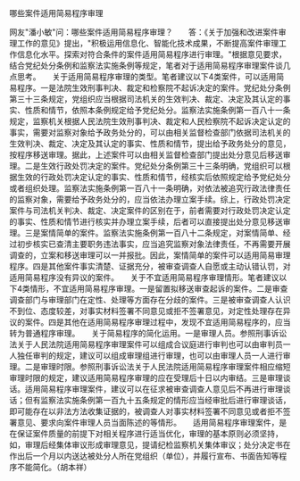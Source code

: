 哪些案件适用简易程序审理

网友"潘小敏"问：哪些案件适用简易程序审理？　　答：《关于加强和改进案件审理工作的意见》提出，"积极运用信息化、智能化技术成果，不断提高案件审理工作信息化水平。探索对符合条件的案件适用简易程序进行审理。"根据意见要求，结合党纪处分条例和监察法实施条例等规定，笔者对于适用简易程序审理案件谈几点思考。　　关于适用简易程序审理的类型。笔者建议以下4类案件，可以适用简易程序。一是法院生效刑事判决、裁定和检察院不起诉决定的案件。党纪处分条例第三十三条规定，党组织应当根据司法机关的生效判决、裁定、决定及其认定的事实、性质和情节，依照本条例规定给予党纪处分。监察法实施条例第一百八十一条规定，监察机关根据人民法院生效刑事判决、裁定和人民检察院不起诉决定认定的事实，需要对监察对象给予政务处分的，可以由相关监督检查部门依据司法机关的生效判决、裁定、决定及其认定的事实、性质和情节，提出给予政务处分的意见，按程序移送审理。据此，上述案件可以由相关监督检查部门提出处分意见后移送审理。二是生效行政处罚决定的案件。党纪处分条例第三十三条明确，党组织可以根据生效的行政处罚决定认定的事实、性质和情节，经核实后依照规定给予党纪处分或者组织处理。监察法实施条例第一百八十一条明确，对依法被追究行政法律责任的监察对象，需要给予政务处分的，应当依法办理立案手续。综上，行政处罚决定案件与司法机关判决、裁定、决定案件的区别在于，前者需要对行政处罚决定认定的事实、性质和情节进行核实并办理立案手续，后者可以直接提出处分意见移送审理。三是案情简单的案件。监察法实施条例第一百八十二条规定，对案情简单、经过初步核实已查清主要职务违法事实，应当追究监察对象法律责任，不再需要开展调查的，立案和移送审理可以一并报批。因此，案情简单的案件可以适用简易审理程序。四是其他案件事实清楚、证据充分，被审查调查人自愿或主动认错认罚，对适用简易程序没有异议的案件。　　关于不宜适用简易程序审理情形。笔者建议以下4类情形，不宜适用简易程序审理。一是留置拟移送审查起诉的案件。二是审查调查部门与审理部门在定性、处理等方面存在分歧的案件。三是被审查调查人认识不到位、态度较差，对事实材料签署不同意见或拒不签署意见，对定性处理存在异议的案件。四是其他在适用简易程序审理过程中，发现不宜适用简易程序的，应当转为普通程序审理。　　关于简易程序的简化运用。一是审理人员。参照刑事诉讼法关于人民法院适用简易程序审理案件可以组成合议庭进行审判也可以由审判员一人独任审判的规定，建议可以组成审理组进行审理，也可以由审理人员一人进行审理。二是审理时限。参照刑事诉讼法关于人民法院适用简易程序审理案件相应缩短审理时限的规定，建议适用简易程序审理的应在受理后十日以内审结。三是审理谈话。适用简易程序审理案件，建议可以在征求被审查调查人意见后不再进行审理谈话；但有监察法实施条例第一百九十五条规定的情形应当经审批后进行审理谈话，即可能存在以非法方法收集证据的，被调查人对事实材料签署不同意见或者拒不签署意见、要求向案件审理人员当面陈述的等情形。　　适用简易程序审理案件，是在保证案件质量的前提下对相关程序进行适当优化，审理的基本原则必须坚持，如，审理后经集体审议形成审理意见，提请纪检监察机关集体审议；处分决定书在作出后一个月以内送达被处分人所在党组织（单位），并履行宣布、书面告知等程序不能简化。（胡本祥）
